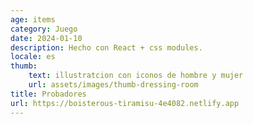 ```yaml
---
age: items
category: Juego
date: 2024-01-10
description: Hecho con React + css modules.
locale: es
thumb:
    text: illustratcion con iconos de hombre y mujer
    url: assets/images/thumb-dressing-room
title: Probadores
url: https://boisterous-tiramisu-4e4082.netlify.app
---
```

